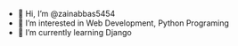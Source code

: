 - 👋 Hi, I’m @zainabbas5454
- 👀 I’m interested in Web Development, Python Programing
- 🌱 I’m currently learning Django 



<!---
zainabbas5454/zainabbas5454 is a ✨ special ✨ repository because its `README.md` (this file) appears on your GitHub profile.
You can click the Preview link to take a look at your changes.
--->
